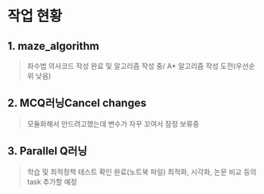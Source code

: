 # 작업 현황

## 1. maze_algorithm
> 좌수법 의사코드 작성 완료 및 알고리즘 작성 중/ A* 알고리즘 작성 도전(우선순위 낮음)

## 2. MCQ러닝Cancel changes
> 모듈화해서 만드려고했는데 변수가 자꾸 꼬여서 잠정 보류중

## 3. Parallel Q러닝
> 학습 및 최적정책 테스트 확인 완료(노트북 파일)
> 최적화, 시각화, 논문 비교 등의 task 추가할 예정
